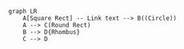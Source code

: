 ```mermaid
graph LR
    A[Square Rect] -- Link text --> B((Circle))
    A --> C(Round Rect)
    B --> D{Rhombus}
    C --> D
```

[comment]: <> (```mermaid)

[comment]: <> (%%{init: {'theme': 'forest'}}%%)

[comment]: <> (graph LR)

[comment]: <> (  A[Start] --> B{Error?};)

[comment]: <> (  B -->|Yes| C[Hmm...];)

[comment]: <> (  C --> D[Debug];)

[comment]: <> (  D --> B;)

[comment]: <> (  B ---->|No| E[Yay!];)

[comment]: <> (```)






